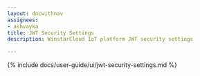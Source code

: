 ```yaml
---
layout: docwithnav
assignees:
- ashvayka
title: JWT Security Settings
description: WinstarCloud IoT platform JWT security settings

---
```


{% include docs/user-guide/ui/jwt-security-settings.md %}
